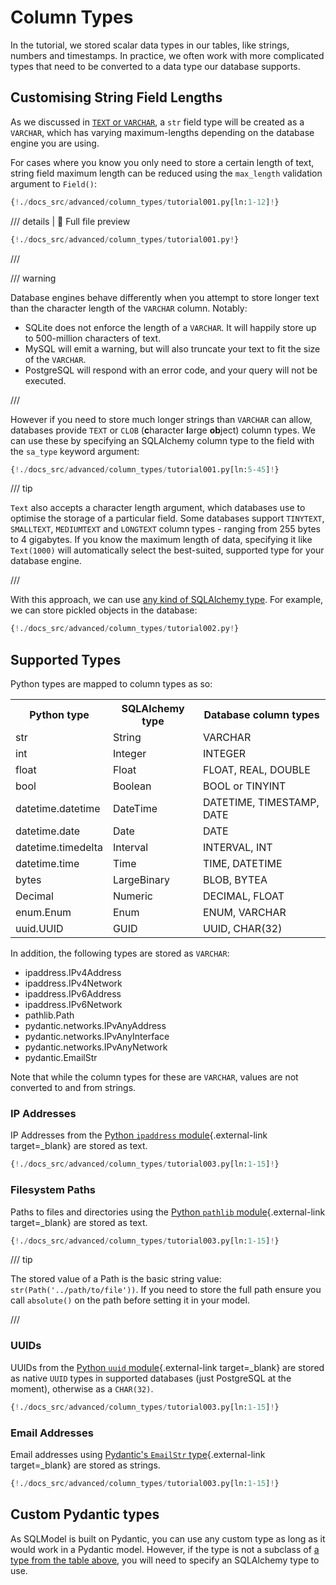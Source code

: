 # Column Types

In the tutorial, we stored scalar data types in our tables, like strings, numbers and timestamps. In practice, we often work with more complicated types that need to be converted to a data type our database supports.

## Customising String Field Lengths

As we discussed in [`TEXT` or `VARCHAR`](../tutorial/create-db-and-table.md#text-or-varchar), a `str` field type will be created as a `VARCHAR`, which has varying maximum-lengths depending on the database engine you are using.

For cases where you know you only need to store a certain length of text, string field maximum length can be reduced using the `max_length` validation argument to `Field()`:

```Python hl_lines="11"
{!./docs_src/advanced/column_types/tutorial001.py[ln:1-12]!}
```

/// details | 👀 Full file preview

```Python
{!./docs_src/advanced/column_types/tutorial001.py!}
```

///

/// warning

Database engines behave differently when you attempt to store longer text than the character length of the `VARCHAR` column. Notably:

* SQLite does not enforce the length of a `VARCHAR`. It will happily store up to 500-million characters of text.
* MySQL will emit a warning, but will also truncate your text to fit the size of the `VARCHAR`.
* PostgreSQL will respond with an error code, and your query will not be executed.

///

However if you need to store much longer strings than `VARCHAR` can allow, databases provide `TEXT` or `CLOB` (**c**haracter **l**arge **ob**ject) column types. We can use these by specifying an SQLAlchemy column type to the field with the `sa_type` keyword argument:

```Python hl_lines="12"
{!./docs_src/advanced/column_types/tutorial001.py[ln:5-45]!}
```

/// tip

`Text` also accepts a character length argument, which databases use to optimise the storage of a particular field. Some databases support `TINYTEXT`, `SMALLTEXT`, `MEDIUMTEXT` and `LONGTEXT` column types - ranging from 255 bytes to 4 gigabytes. If you know the maximum length of data, specifying it like `Text(1000)` will automatically select the best-suited, supported type for your database engine.

///


With this approach, we can use [any kind of SQLAlchemy type](https://docs.sqlalchemy.org/en/20/core/type_basics.html). For example, we can store pickled objects in the database:

```Python
{!./docs_src/advanced/column_types/tutorial002.py!}
```

## Supported Types

Python types are mapped to column types as so:

<table>
<tr>
<th>Python type</th><th>SQLAlchemy type</th><th>Database column types</th>
</tr>
<tr>
<td>str</td><td>String</td><td>VARCHAR</td>
</tr>
<tr>
<td>int</td><td>Integer</td><td>INTEGER</td>
</tr>
<tr>
<td>float</td><td>Float</td><td>FLOAT, REAL, DOUBLE</td>
</tr>
<tr>
<td>bool</td><td>Boolean</td><td>BOOL or TINYINT</td>
</tr>
<tr>
<td>datetime.datetime</td><td>DateTime</td><td>DATETIME, TIMESTAMP, DATE</td>
</tr>
<tr>
<td>datetime.date</td><td>Date</td><td>DATE</td>
</tr>
<tr>
<td>datetime.timedelta</td><td>Interval</td><td>INTERVAL, INT</td>
</tr>
<tr>
<td>datetime.time</td><td>Time</td><td>TIME, DATETIME</td>
</tr>
<tr>
<td>bytes</td><td>LargeBinary</td><td>BLOB, BYTEA</td>
</tr>
<tr>
<td>Decimal</td><td>Numeric</td><td>DECIMAL, FLOAT</td>
</tr>
<tr>
<td>enum.Enum</td><td>Enum</td><td>ENUM, VARCHAR</td>
</tr>
<tr>
<td>uuid.UUID</td><td>GUID</td><td>UUID, CHAR(32)</td>
</tr>
</table>

In addition, the following types are stored as `VARCHAR`:

* ipaddress.IPv4Address
* ipaddress.IPv4Network
* ipaddress.IPv6Address
* ipaddress.IPv6Network
* pathlib.Path
* pydantic.networks.IPvAnyAddress
* pydantic.networks.IPvAnyInterface
* pydantic.networks.IPvAnyNetwork
* pydantic.EmailStr

Note that while the column types for these are `VARCHAR`, values are not converted to and from strings.

### IP Addresses

IP Addresses from the [Python `ipaddress` module](https://docs.python.org/3/library/ipaddress.html){.external-link target=_blank} are stored as text.

```Python hl_lines="5 11"
{!./docs_src/advanced/column_types/tutorial003.py[ln:1-15]!}
```

### Filesystem Paths

Paths to files and directories using the [Python `pathlib` module](https://docs.python.org/3/library/pathlib.html){.external-link target=_blank} are stored as text.

```Python hl_lines="2 12"
{!./docs_src/advanced/column_types/tutorial003.py[ln:1-15]!}
```

/// tip

The stored value of a Path is the basic string value: `str(Path('../path/to/file'))`. If you need to store the full path ensure you call `absolute()` on the path before setting it in your model.

///

### UUIDs

UUIDs from the [Python `uuid` module](https://docs.python.org/3/library/uuid.html){.external-link target=_blank} are stored as native `UUID` types in supported databases (just PostgreSQL at the moment), otherwise as a `CHAR(32)`.

```Python hl_lines="3 10"
{!./docs_src/advanced/column_types/tutorial003.py[ln:1-15]!}
```

### Email Addresses

Email addresses using [Pydantic's `EmailStr` type](https://docs.pydantic.dev/latest/api/networks/#pydantic.networks.EmailStr){.external-link target=_blank} are stored as strings.

```Python hl_lines="5 14"
{!./docs_src/advanced/column_types/tutorial003.py[ln:1-15]!}
```


## Custom Pydantic types

As SQLModel is built on Pydantic, you can use any custom type as long as it would work in a Pydantic model. However, if the type is not a subclass of [a type from the table above](#supported-types), you will need to specify an SQLAlchemy type to use.
